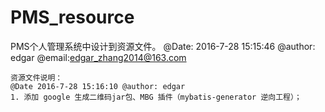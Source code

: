 # PMS_resource
PMS个人管理系统中设计到资源文件。
	  @Date: 2016-7-28 15:15:46 @author: edgar @email:edgar_zhang2014@163.com

	资源文件说明：
	@Date 2016-7-28 15:16:10 @author: edgar
	1. 添加 google 生成二维码jar包、MBG 插件（mybatis-generator 逆向工程）；